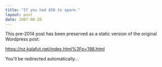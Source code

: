 ```yaml
---
title: "If you had $50 to spare."
layout: post
date: 2007-08-20
---
```


This pre-2014 post has been preserved as a static version of the original Wordpress post:

https://nz.kalafut.net/index.html%3Fp=198.html

You'll be redirected automatically...

<head>
  <meta http-equiv="refresh" content="5;url=https://nz.kalafut.net/index.html%3Fp=198.html">
</head>

